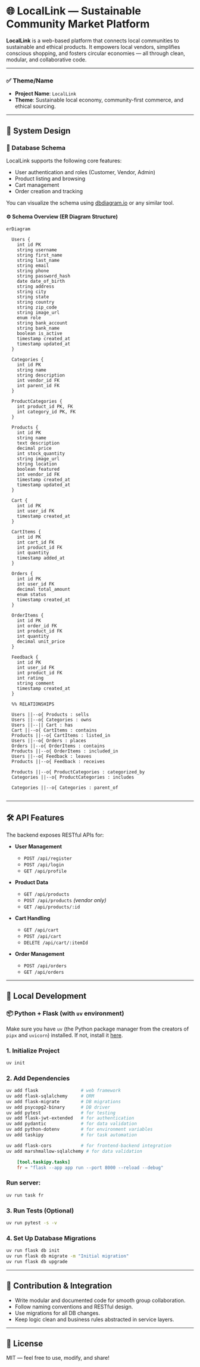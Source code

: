 # 🌐 LocalLink — Sustainable Community Market Platform

**LocalLink** is a web-based platform that connects local communities to sustainable and ethical products. It empowers local vendors, simplifies conscious shopping, and fosters circular economies — all through clean, modular, and collaborative code.

---

### ✅ Theme/Name

- **Project Name**: `LocalLink`
- **Theme**: Sustainable local economy, community-first commerce, and ethical sourcing.

---

## 🧩 System Design

### 📐 Database Schema

LocalLink supports the following core features:

- User authentication and roles (Customer, Vendor, Admin)
- Product listing and browsing
- Cart management
- Order creation and tracking

You can visualize the schema using [dbdiagram.io](https://dbdiagram.io) or any similar tool.

#### ⚙️ Schema Overview (ER Diagram Structure)

```mermaid
erDiagram

  Users {
    int id PK
    string username
    string first_name
    string last_name
    string email
    string phone
    string password_hash
    date date_of_birth
    string address
    string city
    string state
    string country
    string zip_code
    string image_url
    enum role
    string bank_account
    string bank_name
    boolean is_active
    timestamp created_at
    timestamp updated_at
  }

  Categories {
    int id PK
    string name
    string description
    int vendor_id FK
    int parent_id FK
  }

  ProductCategories {
    int product_id PK, FK
    int category_id PK, FK
  }

  Products {
    int id PK
    string name
    text description
    decimal price
    int stock_quantity
    string image_url
    string location
    boolean featured
    int vendor_id FK
    timestamp created_at
    timestamp updated_at
  }

  Cart {
    int id PK
    int user_id FK
    timestamp created_at
  }

  CartItems {
    int id PK
    int cart_id FK
    int product_id FK
    int quantity
    timestamp added_at
  }

  Orders {
    int id PK
    int user_id FK
    decimal total_amount
    enum status
    timestamp created_at
  }

  OrderItems {
    int id PK
    int order_id FK
    int product_id FK
    int quantity
    decimal unit_price
  }

  Feedback {
    int id PK
    int user_id FK
    int product_id FK
    int rating
    string comment
    timestamp created_at
  }

  %% RELATIONSHIPS

  Users ||--o{ Products : sells
  Users ||--o{ Categories : owns
  Users ||--|| Cart : has
  Cart ||--o{ CartItems : contains
  Products ||--o{ CartItems : listed_in
  Users ||--o{ Orders : places
  Orders ||--o{ OrderItems : contains
  Products ||--o{ OrderItems : included_in
  Users ||--o{ Feedback : leaves
  Products ||--o{ Feedback : receives

  Products ||--o{ ProductCategories : categorized_by
  Categories ||--o{ ProductCategories : includes

  Categories ||--o{ Categories : parent_of


```

---

## 🛠️ API Features

The backend exposes RESTful APIs for:

- **User Management**

  - `POST /api/register`
  - `POST /api/login`
  - `GET /api/profile`

- **Product Data**

  - `GET /api/products`
  - `POST /api/products` _(vendor only)_
  - `GET /api/products/:id`

- **Cart Handling**

  - `GET /api/cart`
  - `POST /api/cart`
  - `DELETE /api/cart/:itemId`

- **Order Management**
  - `POST /api/orders`
  - `GET /api/orders`

---

## 🧪 Local Development

### 📦 Python + Flask (with `uv` environment)

Make sure you have `uv` (the Python package manager from the creators of `pipx` and `uvicorn`) installed. If not, install it [here](https://github.com/astral-sh/uv).

### 1. Initialize Project

```bash
uv init
```

### 2. Add Dependencies

```bash
uv add flask                # web framework
uv add flask-sqlalchemy     # ORM
uv add flask-migrate        # DB migrations
uv add psycopg2-binary      # DB driver
uv add pytest               # for testing
uv add flask-jwt-extended   # for authentication
uv add pydantic             # for data validation
uv add python-dotenv        # for environment variables
uv add taskipy              # for task automation

uv add flask-cors           # for frontend-backend integration
uv add marshmallow-sqlalchemy # for data validation

```

```toml
    [tool.taskipy.tasks]
    fr = "flask --app app run --port 8000 --reload --debug"
```

### Run server:

```bash
uv run task fr
```

### 3. Run Tests (Optional)

```bash
uv run pytest -s -v
```

### 4. Set Up Database Migrations

```bash
uv run flask db init
uv run flask db migrate -m "Initial migration"
uv run flask db upgrade
```

---

## 🔗 Contribution & Integration

- Write modular and documented code for smooth group collaboration.
- Follow naming conventions and RESTful design.
- Use migrations for all DB changes.
- Keep logic clean and business rules abstracted in service layers.

---

## 📄 License

MIT — feel free to use, modify, and share!
